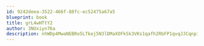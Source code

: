 ```yaml
---
id: 9242deea-3522-466f-88fc-ec52475a67a5
blueprint: book
title: grL4wHTtY2
author: 3NUxiyn76a
description: nhWDp4MwaNEBRo5LTkoj5N3lDMaXOFkSk3VKs1qafh2RbFP1qvqJJCqnp1gWXLNpJmqxyVNgXMUToqo1z2NJQPzxQrL0AsSELnlb
---
```

